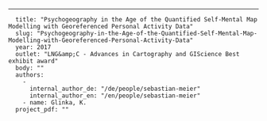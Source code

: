 ---
      title: "Psychogeography in the Age of the Quantified Self-Mental Map Modelling with Georeferenced Personal Activity Data"
      slug: "Psychogeography-in-the-Age-of-the-Quantified-Self-Mental-Map-Modelling-with-Georeferenced-Personal-Activity-Data"
      year: 2017
      outlet: "LNG&amp;C - Advances in Cartography and GIScience Best exhibit award"
      body: ""
      authors:
        - 
          internal_author_de: "/de/people/sebastian-meier"
          internal_author_en: "/en/people/sebastian-meier"
        - name: Glinka, K.
      project_pdf: ""
      
